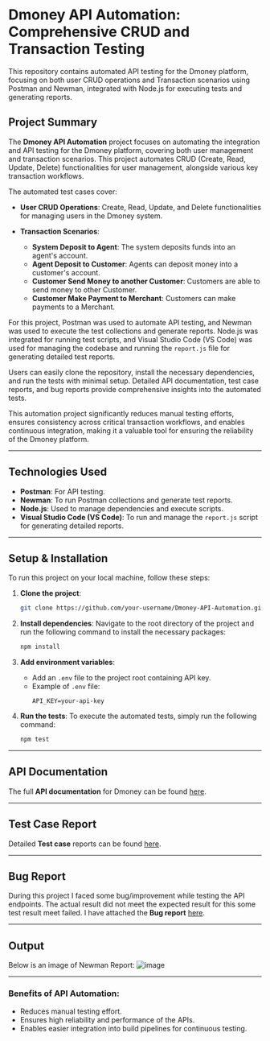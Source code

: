 # Dmoney API Automation: Comprehensive CRUD and Transaction Testing

This repository contains automated API testing for the Dmoney platform, focusing on both user CRUD operations and Transaction scenarios using Postman and Newman, integrated with Node.js for executing tests and generating reports.

## Project Summary

The **Dmoney API Automation** project focuses on automating the integration and API testing for the Dmoney platform, covering both user management and transaction scenarios. This project automates CRUD (Create, Read, Update, Delete) functionalities for user management, alongside various key transaction workflows.

The automated test cases cover:

- **User CRUD Operations**: Create, Read, Update, and Delete functionalities for managing users in the Dmoney system.
  
- **Transaction Scenarios**:
  - **System Deposit to Agent**: The system deposits funds into an agent's account.
  - **Agent Deposit to Customer**: Agents can deposit money into a customer's account.
  - **Customer Send Money to another Customer**: Customers are able to send money to other Customer.
  - **Customer Make Payment to Merchant**: Customers can make payments to a Merchant.

For this project, Postman was used to automate API testing, and Newman was used to execute the test collections and generate reports. Node.js was integrated for running test scripts, and Visual Studio Code (VS Code) was used for managing the codebase and running the `report.js` file for generating detailed test reports.

Users can easily clone the repository, install the necessary dependencies, and run the tests with minimal setup. Detailed API documentation, test case reports, and bug reports provide comprehensive insights into the automated tests.

This automation project significantly reduces manual testing efforts, ensures consistency across critical transaction workflows, and enables continuous integration, making it a valuable tool for ensuring the reliability of the Dmoney platform.

---

## Technologies Used

- **Postman**: For API testing.
- **Newman**: To run Postman collections and generate test reports.
- **Node.js**: Used to manage dependencies and execute scripts.
- **Visual Studio Code (VS Code)**: To run and manage the `report.js` script for generating detailed reports.

---

## Setup & Installation

To run this project on your local machine, follow these steps:

1. **Clone the project**:
    ```bash
    git clone https://github.com/your-username/Dmoney-API-Automation.git
    ```

2. **Install dependencies**:
    Navigate to the root directory of the project and run the following command to install the necessary packages:
    ```bash
    npm install
    ```
4. **Add environment variables**:
    - Add an `.env` file to the project root containing API key.
    - Example of `.env` file:
      ```
      API_KEY=your-api-key
      ```

5. **Run the tests**:
    To execute the automated tests, simply run the following command:
    ```bash
    npm test
    ```

---

## API Documentation

The full **API documentation** for Dmoney can be found [here](https://documenter.getpostman.com/view/37268268/2sAXjQ3r2K).

---

## Test Case Report

Detailed **Test case** reports can be found [here](https://drive.google.com/drive/u/0/folders/1xxu_rh1ywAty8BEEZG3pM_6hq0NjThWc).

---

## Bug Report

During this project I faced some bug/improvement while testing the API endpoints. The actual result did not meet the expected result for this some test result meet failed. I have attached the **Bug report** [here](https://drive.google.com/drive/u/0/folders/1WmU2vyF2hvSyM4ljoZsax4T6jYC8WL3_).

---

## Output

Below is an image of Newman Report:
![image](https://github.com/user-attachments/assets/45f86f7f-e155-474b-82b1-147513d84bfd)



---

### Benefits of API Automation:
- Reduces manual testing effort.
- Ensures high reliability and performance of the APIs.
- Enables easier integration into build pipelines for continuous testing.
